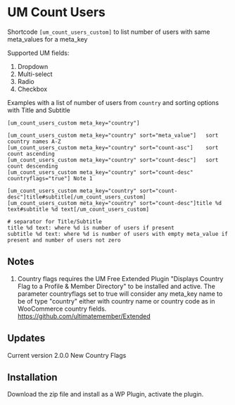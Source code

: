 # UM Count Users
Shortcode ```[um_count_users_custom]``` to list number of users with same meta_values for a meta_key

Supported UM fields:
1. Dropdown
2. Multi-select
3. Radio
4. Checkbox

Examples with a list of number of users from ```country``` and sorting options with Title and Subtitle
```
[um_count_users_custom meta_key="country"]

[um_count_users_custom meta_key="country" sort="meta_value"]   sort country names A-Z
[um_count_users_custom meta_key="country" sort="count-asc"]    sort count ascending
[um_count_users_custom meta_key="country" sort="count-desc"]   sort count descending
[um_count_users_custom meta_key="country" sort="count-desc" countryflags="true"] Note 1

[um_count_users_custom meta_key="country" sort="count-desc"]title#subtitle[/um_count_users_custom]   
[um_count_users_custom meta_key="country" sort="count-desc"]title %d text#subtitle %d text[/um_count_users_custom] 

# separator for Title/Subtitle
title %d text: where %d is number of users if present
subtitle %d text: where %d is number of users with empty meta_value if present and number of users not zero
```
## Notes
1. Country flags requires the UM Free Extended Plugin "Displays Country Flag to a Profile & Member Directory" to be installed and active. The parameter countryflags set to true will consider any meta_key name to be of type "country" either with country name or country code as in WooCommerce country fields. https://github.com/ultimatemember/Extended
## Updates
Current version 2.0.0 New Country Flags
## Installation
Download the zip file and install as a WP Plugin, activate the plugin.
